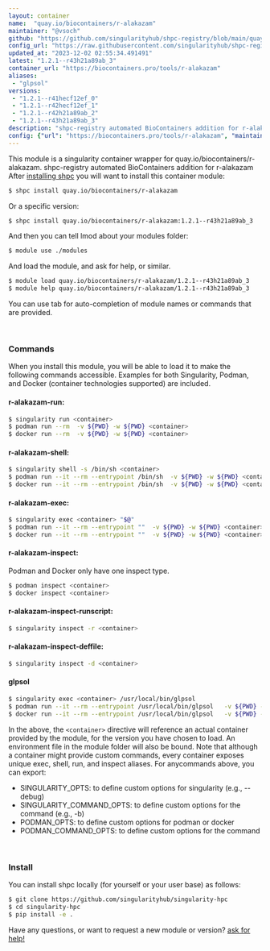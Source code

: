 ```yaml
---
layout: container
name:  "quay.io/biocontainers/r-alakazam"
maintainer: "@vsoch"
github: "https://github.com/singularityhub/shpc-registry/blob/main/quay.io/biocontainers/r-alakazam/container.yaml"
config_url: "https://raw.githubusercontent.com/singularityhub/shpc-registry/main/quay.io/biocontainers/r-alakazam/container.yaml"
updated_at: "2023-12-02 02:55:34.491491"
latest: "1.2.1--r43h21a89ab_3"
container_url: "https://biocontainers.pro/tools/r-alakazam"
aliases:
 - "glpsol"
versions:
 - "1.2.1--r41hecf12ef_0"
 - "1.2.1--r42hecf12ef_1"
 - "1.2.1--r42h21a89ab_2"
 - "1.2.1--r43h21a89ab_3"
description: "shpc-registry automated BioContainers addition for r-alakazam"
config: {"url": "https://biocontainers.pro/tools/r-alakazam", "maintainer": "@vsoch", "description": "shpc-registry automated BioContainers addition for r-alakazam", "latest": {"1.2.1--r43h21a89ab_3": "sha256:246adbb67bc97ada04fab89f3361156b6c3d57e962c4549c83dca33269e68786"}, "tags": {"1.2.1--r41hecf12ef_0": "sha256:d8374b2f940f05bc0e9286df8ce7f7463f436c3dd029e681f9d69e7856fa8945", "1.2.1--r42hecf12ef_1": "sha256:3e270ec77589d73f58116d068f29ce733319cd591817b1e275691cb1cda1986b", "1.2.1--r42h21a89ab_2": "sha256:d1e45b350c32b9bdab3cc2aa6da85fbe15dc788fe57d8308020567d7d74f8870", "1.2.1--r43h21a89ab_3": "sha256:246adbb67bc97ada04fab89f3361156b6c3d57e962c4549c83dca33269e68786"}, "docker": "quay.io/biocontainers/r-alakazam", "aliases": {"glpsol": "/usr/local/bin/glpsol"}}
---
```


This module is a singularity container wrapper for quay.io/biocontainers/r-alakazam.
shpc-registry automated BioContainers addition for r-alakazam
After [installing shpc](#install) you will want to install this container module:


```bash
$ shpc install quay.io/biocontainers/r-alakazam
```

Or a specific version:

```bash
$ shpc install quay.io/biocontainers/r-alakazam:1.2.1--r43h21a89ab_3
```

And then you can tell lmod about your modules folder:

```bash
$ module use ./modules
```

And load the module, and ask for help, or similar.

```bash
$ module load quay.io/biocontainers/r-alakazam/1.2.1--r43h21a89ab_3
$ module help quay.io/biocontainers/r-alakazam/1.2.1--r43h21a89ab_3
```

You can use tab for auto-completion of module names or commands that are provided.

<br>

### Commands

When you install this module, you will be able to load it to make the following commands accessible.
Examples for both Singularity, Podman, and Docker (container technologies supported) are included.

#### r-alakazam-run:

```bash
$ singularity run <container>
$ podman run --rm  -v ${PWD} -w ${PWD} <container>
$ docker run --rm  -v ${PWD} -w ${PWD} <container>
```

#### r-alakazam-shell:

```bash
$ singularity shell -s /bin/sh <container>
$ podman run --it --rm --entrypoint /bin/sh  -v ${PWD} -w ${PWD} <container>
$ docker run --it --rm --entrypoint /bin/sh  -v ${PWD} -w ${PWD} <container>
```

#### r-alakazam-exec:

```bash
$ singularity exec <container> "$@"
$ podman run --it --rm --entrypoint ""  -v ${PWD} -w ${PWD} <container> "$@"
$ docker run --it --rm --entrypoint ""  -v ${PWD} -w ${PWD} <container> "$@"
```

#### r-alakazam-inspect:

Podman and Docker only have one inspect type.

```bash
$ podman inspect <container>
$ docker inspect <container>
```

#### r-alakazam-inspect-runscript:

```bash
$ singularity inspect -r <container>
```

#### r-alakazam-inspect-deffile:

```bash
$ singularity inspect -d <container>
```


#### glpsol

```bash
$ singularity exec <container> /usr/local/bin/glpsol
$ podman run --it --rm --entrypoint /usr/local/bin/glpsol   -v ${PWD} -w ${PWD} <container> -c " $@"
$ docker run --it --rm --entrypoint /usr/local/bin/glpsol   -v ${PWD} -w ${PWD} <container> -c " $@"
```



In the above, the `<container>` directive will reference an actual container provided
by the module, for the version you have chosen to load. An environment file in the
module folder will also be bound. Note that although a container
might provide custom commands, every container exposes unique exec, shell, run, and
inspect aliases. For anycommands above, you can export:

 - SINGULARITY_OPTS: to define custom options for singularity (e.g., --debug)
 - SINGULARITY_COMMAND_OPTS: to define custom options for the command (e.g., -b)
 - PODMAN_OPTS: to define custom options for podman or docker
 - PODMAN_COMMAND_OPTS: to define custom options for the command

<br>

### Install

You can install shpc locally (for yourself or your user base) as follows:

```bash
$ git clone https://github.com/singularityhub/singularity-hpc
$ cd singularity-hpc
$ pip install -e .
```

Have any questions, or want to request a new module or version? [ask for help!](https://github.com/singularityhub/singularity-hpc/issues)